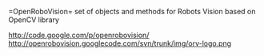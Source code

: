 =OpenRoboVision=
set of objects and methods for Robots Vision based on OpenCV library

http://code.google.com/p/openrobovision/ 
http://openrobovision.googlecode.com/svn/trunk/img/orv-logo.png

